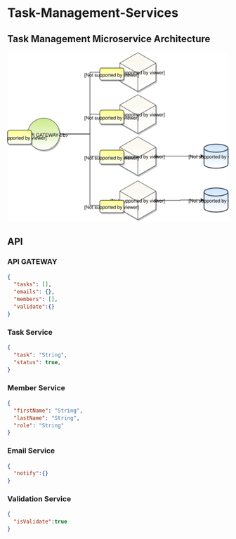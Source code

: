 # Task-Management-Services

## Task Management Microservice Architecture
<img src="Task Management Microservice Architecture.svg">

## API
### API GATEWAY

```json
{
  "tasks": [],
  "emails": {},
  "members": [],
  "validate":{}
}
```


### Task Service

```json
{
  "task": "String",
  "status": true,
}
```

### Member Service

```json
{
  "firstName": "String",
  "lastName": "String",
  "role": "String"
}
```
### Email Service

```json
{
  "notify":{}
}
```

### Validation Service

```json
{
  "isValidate":true
}
```
